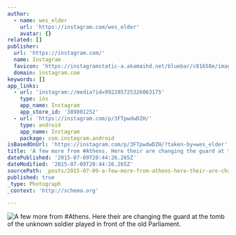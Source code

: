 ```yaml
---
author:
  - name: wes_elder
    url: 'https://instagram.com/wes_elder'
    avatar: {}
related: []
publisher:
  url: 'https://instagram.com/'
  name: Instagram
  favicon: 'https://instagramstatic-a.akamaihd.net/bluebar/c81658e/images/ico/favicon.ico'
  domain: instagram.com
keywords: []
app_links:
  - url: 'instagram://media?id=992285725326063175'
    type: ios
    app_name: Instagram
    app_store_id: '389801252'
  - url: 'https://instagram.com/p/3FTpwdwDZH/'
    type: android
    app_name: Instagram
    package: com.instagram.android
isBasedOnUrl: 'https://instagram.com/p/3FTpwdwDZH/?taken-by=wes_elder'
title: 'A few more from #Athens. Here their are changing the guard at the tomb of the unknown soldier played in front of the old Parliament.'
datePublished: '2015-07-09T20:44:26.265Z'
dateModified: '2015-07-09T20:44:26.265Z'
sourcePath: _posts/2015-07-09-a-few-more-from-athens-here-their-are-changing-the-guard-a.md
published: true
_type: Photograph
_context: 'http://schema.org'

---
```

![A few more from &num;Athens&period; Here their are changing the guard at the tomb of the unknown soldier played in front of the old Parliament&period;](https://igcdn-photos-e-a.akamaihd.net/hphotos-ak-xaf1/t51.2885-15/11244612_987832627894708_549551920_n.jpg)